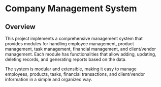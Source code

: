 # Company Management System

## Overview
This project implements a comprehensive management system that provides modules for handling employee management, product management, task management, financial management, and client/vendor management. Each module has functionalities that allow adding, updating, deleting records, and generating reports based on the data.

The system is modular and extensible, making it easy to manage employees, products, tasks, financial transactions, and client/vendor information in a simple and organized way.

